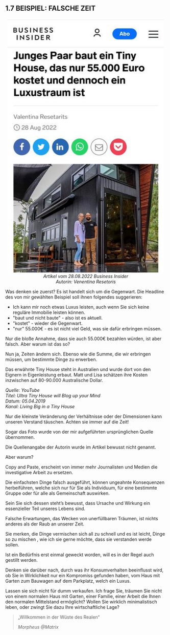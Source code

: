 ## 1.7 BEISPIEL: FALSCHE ZEIT

<center>

![Junges Paar baut Tiny House für 55000 EUR](assets/tiny-house.png)<br>
*Artikel vom 28.08.2022 Business Insider*<br>
*Autorin: Venentina Resetoris*
</center>

Was denken sie zuerst? Es ist handelt sich um die Gegenwart. Die Headline des von mir gewählten Beispiel soll ihnen folgendes suggerieren:

- Ich kann mir noch etwas Luxus leisten, auch wenn Sie sich keine reguläre Immobilie leisten können.
- "baut und nicht baute" - also ist es aktuell.
- "kostet" - wieder die Gegenwart.
- "nur" 55.000€ - es ist nicht viel Geld, was sie dafür erbringen müssen.

Nur die bloße Annahme, dass sie auch 55.000€ bezahlen würden, ist aber falsch. Aber warum ist das so?

Nun ja, Zeiten ändern sich. Ebenso wie die Summe, die wir erbringen müssen, um bestimmte Dinge zu erwerben.

Das erwähnte Tiny House steht in Australien und wurde dort von den Eignern in Eigenleistung erbaut. Matt und Lisa schätzen ihre Kosten inzwischen auf 80-90.000 Australische Dollar.

*Quelle: YouTube <br> Titel: Ultra Tiny House will Blog up your Mind<br>Datum: 05.04.2019<br>Kanal: Living Big in a Tiny House*

Nur die kleinste Veränderung der Verhältnisse oder der
Dimensionen kann unseren Verstand täuschen. Achten sie immer auf die Zeit!

Sogar das Foto wurde von der mir aufgeführten ursprünglichen Quelle übernommen.

Die Quellenangabe der Autorin wurde im Artikel bewusst nicht genannt.

Aber warum?

Copy and Paste, erscheint von immer mehr Journalisten und Medien die investigative Arbeit zu ersetzen.

Die einfachsten Dinge falsch ausgeführt, können
ungeahnte Konsequenzen herbeiführen, welche sich
nur für Sie als Individuum, für eine bestimmte
Gruppe oder für alle als Gemeinschaft auswirken.

Sein Sie sich dessen steht’s bewusst, dass Ursache und Wirkung ein essenzieller Teil unseres Lebens sind.

Falsche Erwartungen, das Wecken von unerfüllbaren Träumen, ist nichts anderes als der Raub an unserer Zeit.

Sie merken, die Dinge vermischen sich all zu schnell
und es ist leicht, Dinge so zu mischen , wie ich sie
gerne möchte, dass sie verstanden werde sollen.

Ist ein Bedürfnis erst einmal geweckt worden, will es
in der Regel auch gestillt werden.

Denken sie darüber nach, durch was ihr Konsumverhalten beeinflusst wird, ob Sie in Wirklichkeit nur ein Kompromiss gefunden haben, vom Haus mit Garten zum Bauwagen auf dem
Parkplatz, welch ein Luxus.

Lassen sie sich nicht für dumm verkaufen. Ich frage
Sie, träumen Sie nicht von einem normalen Haus mit
Garten, einer Familie, einer Arbeit die Ihnen den
normalen Mittelstand ermöglicht? Wollen Sie
wirklich minimalistisch leben, oder zwingt Sie dazu
Ihre wirtschaftliche Lage?

> „Willkommen in der Wüste des Realen“
>
> *Morpheus @Matrix*
